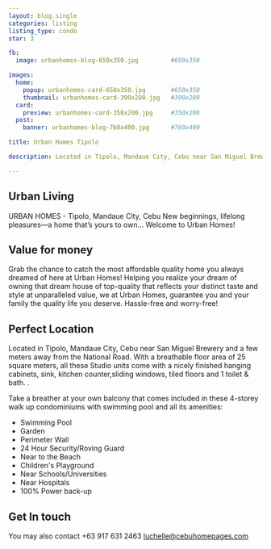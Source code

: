 ```yaml
---
layout: blog.single
categories: listing
listing_type: condo
star: 3

fb:
  image: urbanhomes-blog-650x350.jpg         #650x350

images:
  home:
    popup: urbanhomes-card-650x350.jpg       #650x350
    thumbnail: urbanhomes-card-390x280.jpg   #390x280
  card:
    preview: urbanhomes-card-350x200.jpg     #350x200
  post:
    banner: urbanhomes-blog-760x400.jpg      #760x400

title: Urban Homes Tipolo

description: Located in Tipolo, Mandaue City, Cebu near San Miguel Brewery and a few meters away from the National Road. With a breathable floor area of 25 square meters, all these Studio units come with a nicely finished hanging cabinets, sink, kitchen counter,sliding windows, tiled floors and 1 toilet & bath.

---
```


## Urban Living

URBAN HOMES - Tipolo, Mandaue City, Cebu New beginnings, lifelong pleasures—a home that’s yours to own… Welcome to Urban Homes!

## Value for money

Grab the chance to catch the most affordable quality home you always dreamed of here at Urban Homes! Helping you realize your dream of owning that dream house of top-quality that reflects your distinct taste and style at unparalleled value, we at Urban Homes, guarantee you and your family the quality life you deserve. Hassle-free and worry-free!

## Perfect Location

Located in Tipolo, Mandaue City, Cebu near San Miguel Brewery and a few meters away from the National Road. With a breathable floor area of 25 square meters, all these Studio units come with a nicely finished hanging cabinets, sink, kitchen counter,sliding windows, tiled floors and 1 toilet & bath. . 

Take a breather at your own balcony that comes included in these 4-storey walk up condominiums with swimming pool and all its amenities: 

- Swimming Pool
- Garden 
- Perimeter Wall 
- 24 Hour Security/Roving Guard 
- Near to the Beach 
- Children's Playground 
- Near Schools/Universities 
- Near Hospitals 
- 100% Power back-up

## Get In touch
You may also contact +63 917 631 2463 
[luchelle@cebuhomepages.com](mailto:luchelle@cebuhomepages.com)